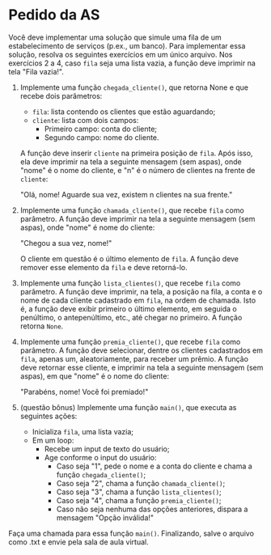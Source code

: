 # Pedido da AS

Você deve implementar uma solução que simule uma fila de um estabelecimento de serviços (p.ex., um banco). Para implementar essa solução, resolva os seguintes exercícios em um único arquivo. Nos exercícios 2 a 4, caso `fila` seja uma lista vazia, a função deve imprimir na tela "Fila vazia!".

1. Implemente uma função `chegada_cliente()`, que retorna None e que recebe dois parâmetros:
   - `fila`: lista contendo os clientes que estão aguardando;
   - `cliente`: lista com dois campos:
       - Primeiro campo: conta do cliente;
       - Segundo campo: nome do cliente.

    A função deve inserir `cliente` na primeira posição de `fila`. Após isso, ela deve imprimir na tela a seguinte mensagem (sem aspas), onde "nome" é o nome do cliente, e "n" é o número de clientes na frente de `cliente`:

    "Olá, nome! Aguarde sua vez, existem n clientes na sua frente."

2. Implemente uma função `chamada_cliente()`, que recebe `fila` como parâmetro. A função deve imprimir na tela a seguinte mensagem (sem aspas), onde "nome" é nome do cliente:

    "Chegou a sua vez, nome!"

    O cliente em questão é o último elemento de `fila`. A função deve remover esse elemento da `fila` e deve retorná-lo.

3. Implemente uma função `lista_clientes()`, que recebe `fila` como parâmetro. A função deve imprimir, na tela, a posição na fila, a conta e o nome de cada cliente cadastrado em `fila`, na ordem de chamada. Isto é, a função deve exibir primeiro o último elemento, em seguida o penúltimo, o antepenúltimo, etc., até chegar no primeiro. A função retorna `None`.
4. Implemente uma função `premia_cliente()`, que recebe `fila` como parâmetro. A função deve selecionar, dentre os clientes cadastrados em `fila`, apenas um, aleatoriamente, para receber um prêmio. A função deve retornar esse cliente, e imprimir na tela a seguinte mensagem (sem aspas), em que "nome" é o nome do cliente:

    "Parabéns, nome! Você foi premiado!"

5. (questão bônus) Implemente uma função `main()`, que executa as seguintes ações:
   - Inicializa `fila`, uma lista vazia;
   - Em um loop:
       - Recebe um input de texto do usuário;
       - Age conforme o input do usuário:
           - Caso seja "1", pede o nome e a conta do cliente e chama a função `chegada_cliente()`;
           - Caso seja "2", chama a função `chamada_cliente()`;
           - Caso seja "3", chama a função `lista_clientes()`;
           - Caso seja "4", chama a função `premia_cliente()`;
           - Caso não seja nenhuma das opções anteriores, dispara a mensagem "Opção inválida!"

Faça uma chamada para essa função `main()`. Finalizando, salve o arquivo como .txt e envie pela sala de aula virtual.